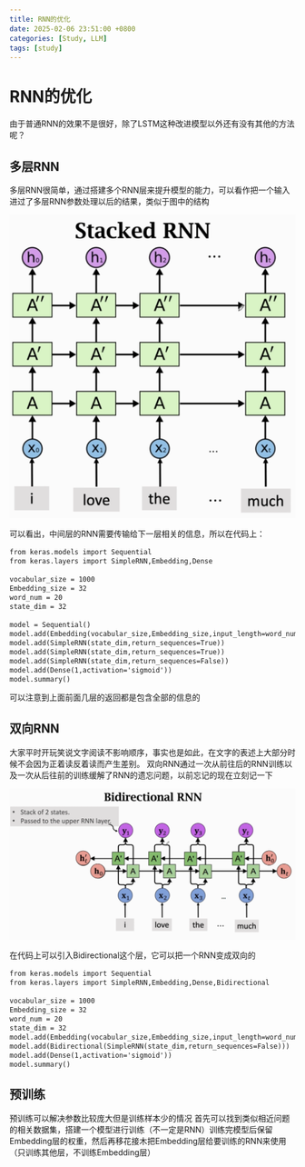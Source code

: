 ```yaml
---
title: RNN的优化
date: 2025-02-06 23:51:00 +0800
categories: [Study, LLM]
tags: [study]
---
```

# RNN的优化
由于普通RNN的效果不是很好，除了LSTM这种改进模型以外还有没有其他的方法呢？
## 多层RNN
多层RNN很简单，通过搭建多个RNN层来提升模型的能力，可以看作把一个输入进过了多层RNN参数处理以后的结果，类似于图中的结构


![alt text](/assets/2025-02-06-S1.png)


可以看出，中间层的RNN需要传输给下一层相关的信息，所以在代码上：
```
from keras.models import Sequential
from keras.layers import SimpleRNN,Embedding,Dense

vocabular_size = 1000
Embedding_size = 32
word_num = 20
state_dim = 32

model = Sequential()
model.add(Embedding(vocabular_size,Embedding_size,input_length=word_num))
model.add(SimpleRNN(state_dim,return_sequences=True))
model.add(SimpleRNN(state_dim,return_sequences=True))
model.add(SimpleRNN(state_dim,return_sequences=False))
model.add(Dense(1,activation='sigmoid'))
model.summary()
```
可以注意到上面前面几层的返回都是包含全部的信息的
## 双向RNN
大家平时开玩笑说文字阅读不影响顺序，事实也是如此，在文字的表述上大部分时候不会因为正着读反着读而产生差别。
双向RNN通过一次从前往后的RNN训练以及一次从后往前的训练缓解了RNN的遗忘问题，以前忘记的现在立刻记一下


![alt text](/assets/2025-02-06-S2.png)


在代码上可以引入Bidirectional这个层，它可以把一个RNN变成双向的
```
from keras.models import Sequential
from keras.layers import SimpleRNN,Embedding,Dense,Bidirectional

vocabular_size = 1000
Embedding_size = 32
word_num = 20
state_dim = 32
model.add(Embedding(vocabular_size,Embedding_size,input_length=word_num))
model.add(Bidirectional(SimpleRNN(state_dim,return_sequences=False)))
model.add(Dense(1,activation='sigmoid'))
model.summary()
```
## 预训练
预训练可以解决参数比较庞大但是训练样本少的情况
首先可以找到类似相近问题的相关数据集，搭建一个模型进行训练（不一定是RNN）训练完模型后保留Embedding层的权重，然后再移花接木把Embedding层给要训练的RNN来使用（只训练其他层，不训练Embedding层）